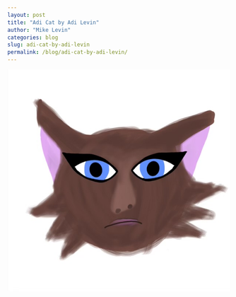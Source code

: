 ```yaml
---
layout: post
title: "Adi Cat by Adi Levin"
author: "Mike Levin"
categories: blog
slug: adi-cat-by-adi-levin
permalink: /blog/adi-cat-by-adi-levin/
---
```


![Adicat](/assets/images/adicat.jpg)


